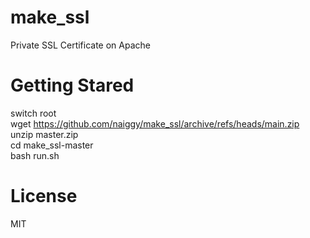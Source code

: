 # make_ssl
Private SSL Certificate on Apache

# Getting Stared
switch root <br>
wget https://github.com/naiggy/make_ssl/archive/refs/heads/main.zip <br>
unzip master.zip <br>
cd make_ssl-master <br>
bash run.sh <br>

# License
MIT 

